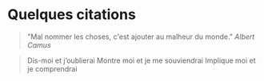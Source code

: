 # Quelques citations

> "Mal nommer les choses, c'est ajouter au malheur du monde." <cite>Albert Camus<cite>  


> Dis-moi et j’oublierai
> Montre moi et je me souviendrai
> Implique moi et je comprendrai

